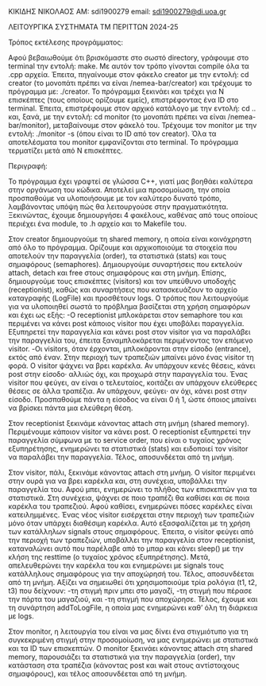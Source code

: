 ΚΙΚΙΔΗΣ ΝΙΚΟΛΑΟΣ ΑΜ: sdi1900279 email: sdi1900279@di.uoa.gr

ΛΕΙΤΟΥΡΓΙΚΑ ΣΥΣΤΗΜΑΤΑ ΤΜ ΠΕΡΙΤΤΩΝ 2024-25



Τρόπος εκτέλεσης προγράμματος:

Αφού βεβαιωθούμε ότι βρισκόμαστε στο σωστό directory, γράφουμε στο terminal την εντολή: make. Με αυτόν τον τρόπο γίνονται compile όλα τα .cpp αρχεία.
Έπειτα, πηγαίνουμε στον φάκελο creator με την εντολή: cd creator (το μονοπάτι πρέπει να είναι /nemea-bar/creator) και τρέχουμε το πρόγραμμα με: ./creator.
Το πρόγραμμα ξεκινάει και τρέχει για Ν επισκέπτες (τους οποίους ορίζουμε εμείς), επιστρέφοντας ένα ID στο terminal. Έπειτα, επιστρέφουμε στον αρχικό κατάλογο με την εντολή: cd .. και, ξανά, με την εντολή: cd monitor (το μονοπάτι πρέπει να είναι /nemea-bar/monitor), μεταβαίνουμε στον φάκελό του. Τρέχουμε τον monitor με την εντολή: ./monitor -s <ID> (όπου <ID> είναι το ID από τον creator). Όλα τα αποτελέσματα του monitor εμφανίζονται στο terminal. Το πρόγραμμα τερματίζει μετά από Ν επισκέπτες.

Περιγραφή:

Το πρόγραμμα έχει γραφτεί σε γλώσσα C++, γιατί μας βοηθάει καλύτερα στην οργάνωση του κώδικα. Αποτελεί μια προσομοίωση, την οποία προσπαθούμε να υλοποιήσουμε με τον καλύτερο δυνατό τρόπο, λαμβάνοντας υπόψη πώς θα λειτουργούσε στην πραγματικότητα.
Ξεκινώντας, έχουμε δημιουργήσει 4 φακέλους, καθένας από τους οποίους περιέχει ένα module, το .h αρχείο και το Makefile του.

Στον creator δημιουργούμε τη shared memory, η οποία είναι κοινόχρηστη από όλο το πρόγραμμα. Ορίζουμε και αρχικοποιούμε τα στοιχεία που αποτελούν την παραγγελία (order), τα στατιστικά (stats) και τους σημαφόρους (semaphores). Δημιουργούμε συναρτήσεις που εκτελούν attach, detach και free στους σημαφόρους και στη μνήμη. Επίσης, δημιουργούμε τους επισκέπτες (visitors) και τον υπεύθυνο υποδοχής (receptionist), καθώς και συναρτήσεις που κατασκευάζουν το αρχείο καταγραφής (LogFile) και προσθέτουν logs.
Ο τρόπος που λειτουργούμε για να υλοποιηθεί σωστά το πρόβλημα βασίζεται στη χρήση σημαφόρων και έχει ως εξής:
-Ο receptionist μπλοκάρεται στον semaphore του και περιμένει να κάνει post κάποιος visitor που έχει υποβάλει παραγγελία. Εξυπηρετεί την παραγγελία και κάνει post στον visitor για να παραλάβει την παραγγελία του, έπειτα ξαναμπλοκάρεται περιμένοντας τον επόμενο visitor.
-Οι visitors, όταν έρχονται, μπλοκάρονται στην είσοδο (entrance), εκτός από έναν. Στην περιοχή των τραπεζιών μπαίνει μόνο ένας visitor τη φορά. Ο visitor ψάχνει να βρει καρέκλα. Αν υπάρχουν κενές θέσεις, κάνει post στην είσοδο· αλλιώς όχι, και προχωρά στην παραγγελία του. Ένας visitor που φεύγει, αν είναι ο τελευταίος, κοιτάζει αν υπάρχουν ελεύθερες θέσεις σε άλλα τραπέζια. Αν υπάρχουν, φεύγει· αν όχι, κάνει post στην είσοδο. Προσπαθούμε πάντα η είσοδος να είναι 0 ή 1, ώστε όποιος μπαίνει να βρίσκει πάντα μια ελεύθερη θέση.

Στον receptionist ξεκινάμε κάνοντας attach στη μνήμη (shared memory). Περιμένουμε κάποιον visitor να κάνει post. Ο receptionist εξυπηρετεί την παραγγελία σύμφωνα με το service order, που είναι ο τυχαίος χρόνος εξυπηρέτησης, ενημερώνει τα στατιστικά (stats) και ειδοποιεί τον visitor να παραλάβει την παραγγελία. Τέλος, αποσυνδέεται από τη μνήμη.

Στον visitor, πάλι, ξεκινάμε κάνοντας attach στη μνήμη. Ο visitor περιμένει στην ουρά για να βρει καρέκλα και, στη συνέχεια, υποβάλλει την παραγγελία του. Αφού μπει, ενημερώνει το πλήθος των επισκεπτών για τα στατιστικά. Στη συνέχεια, ψάχνει σε ποιο τραπέζι θα καθίσει και σε ποια καρέκλα του τραπεζιού. Αφού καθίσει, ενημερώνει πόσες καρέκλες είναι κατειλημμένες. Ένας νέος visitor εισέρχεται στην περιοχή των τραπεζιών μόνο όταν υπάρχει διαθέσιμη καρέκλα. Αυτό εξασφαλίζεται με τη χρήση των κατάλληλων signals στους σημαφόρους. Έπειτα, ο visitor φεύγει από την περιοχή των τραπεζιών, υποβάλλει την παραγγελία στον receptionist, καταναλώνει αυτό που παρέλαβε από το μπαρ και κάνει sleep() με την κλήση της resttime (ο τυχαίος χρόνος εξυπηρέτησης). Μετά, απελευθερώνει την καρέκλα του και ενημερώνει με signals τους κατάλληλους σημαφόρους για την αποχώρησή του. Τέλος, αποσυνδέεται από τη μνήμη. Αξίζει να σημειωθεί ότι χρησιμοποιούμε τρία ρολόγια (t1, t2, t3) που δείχνουν: 
-τη στιγμή πριν μπει στο μαγαζί,
-τη στιγμή που πέρασε την πόρτα του μαγαζιού, και
-τη στιγμή που αποχώρησε.
Τέλος, έχουμε και τη συνάρτηση addToLogFile, η οποία μας ενημερώνει καθ’ όλη τη διάρκεια με logs.

Στον monitor, η λειτουργία του είναι να μας δίνει ένα στιγμιότυπο για τη συγκεκριμένη στιγμή στην προσομοίωση, να μας ενημερώνει με στατιστικά και τα ID των επισκεπτών. Ο monitor ξεκινάει κάνοντας attach στη shared memory, παρουσιάζει τα στατιστικά για την παραγγελία (order), την κατάσταση στα τραπέζια (κάνοντας post και wait στους αντίστοιχους σημαφόρους), και τέλος αποσυνδέεται από τη μνήμη.